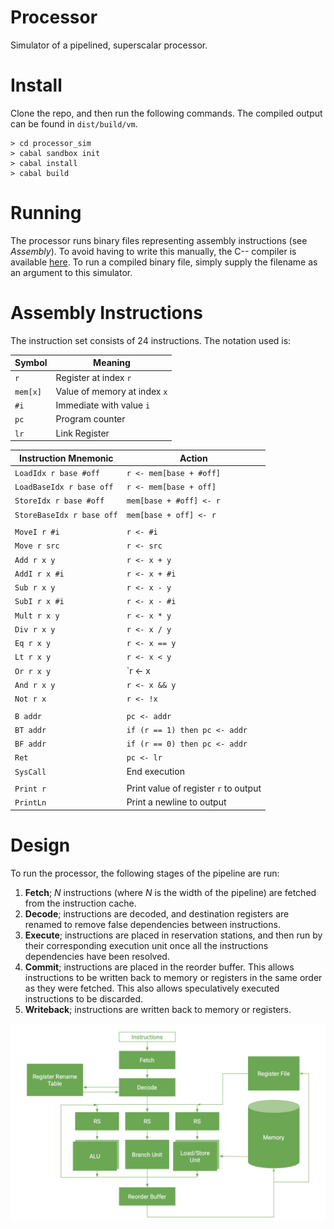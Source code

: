 # Processor
Simulator of a pipelined, superscalar processor. 

# Install 

Clone the repo, and then run the following commands. The compiled output can be found in `dist/build/vm`.

```
> cd processor_sim
> cabal sandbox init
> cabal install
> cabal build
```

# Running
The processor runs binary files representing assembly instructions (see *Assembly*). To avoid having to write this manually, the C-- compiler is available [here](https://github.com/BakerSmithA/c--compiler). To run a compiled binary file, simply supply the filename as an argument to this simulator.

# Assembly Instructions

The instruction set consists of 24 instructions. The notation used is:

| Symbol | Meaning |
|--------|---------|
| `r`    | Register at index `r` |
| `mem[x]` | Value of memory at index `x` |
| `#i` | Immediate with value `i` |
| `pc` | Program counter |
| `lr` | Link Register |

| Instruction Mnemonic | Action |
|-------------|--------|
| `LoadIdx r base #off` | `r <- mem[base + #off]` |
| `LoadBaseIdx r base off` | `r <- mem[base + off]` |
| `StoreIdx r base #off` | `mem[base + #off] <- r` |
| `StoreBaseIdx r base off` | `mem[base + off] <- r` |
||
| `MoveI r #i` | `r <- #i` |
| `Move r src` | `r <- src` |
| `Add r x y` | `r <- x + y` |
| `AddI r x #i` | `r <- x + #i` |
| `Sub r x y` | `r <- x - y` | 
| `SubI r x #i` | `r <- x - #i` |
| `Mult r x y` | `r <- x * y` |
| `Div r x y` | `r <- x / y` |
| `Eq r x y` | `r <- x == y` |
| `Lt r x y` | `r <- x < y` |
| `Or r x y` | `r <- x || y` |
| `And r x y` | `r <- x && y` |
| `Not r x` | `r <- !x` |
||
| `B addr` | `pc <- addr` |
| `BT addr` | `if (r == 1) then pc <- addr` |
| `BF addr` | `if (r == 0) then pc <- addr` |
| `Ret` | `pc <- lr` |
| `SysCall` | End execution |
||
| `Print r` | Print value of register `r` to output |
| `PrintLn` | Print a newline to output |

# Design
To run the processor, the following stages of the pipeline are run:

1. **Fetch**; *N* instructions (where *N* is the width of the pipeline) are fetched from the instruction cache.
2. **Decode**; instructions are decoded, and destination registers are renamed to remove false dependencies between instructions.
3. **Execute**; instructions are placed in reservation stations, and then run by their corresponding execution unit once all the instructions dependencies have been resolved.
4. **Commit**; instructions are placed in the reorder buffer. This allows instructions to be written back to memory or registers in the same order as they were fetched. This also allows speculatively executed instructions to be discarded.
5. **Writeback**; instructions are written back to memory or registers.

<img src="images/design.png" width="600">
